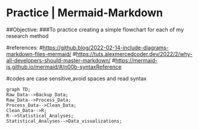 # Practice | Mermaid-Markdown
  ##Objective:
  ###To practice creating a simple flowchart for each of my research method
  
  
  
  #references:
  #https://github.blog/2022-02-14-include-diagrams-markdown-files-mermaid/
  #https://tuts.alexmercedcoder.dev/2022/2/why-all-developers-should-master-markdown/
  #https://mermaid-js.github.io/mermaid/#/n00b-syntaxReference
  
  #codes are case sensitive,avoid spaces and read syntax
  ```mermaid
  graph TD;
  Raw_Data-->Backup_Data;
  Raw_Data-->Process_Data;
  Process_Data-->Clean_Data;
  Clean_Data-->R;
  R-->Statistical_Analyses;
  Statistical_Analyses-->Data_visualizations;
  ```
 
  
  
  
